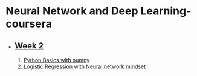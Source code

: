 # Neural Network and Deep Learning-coursera
* ## [Week 2](https://github.com/vipul2001/Intro-to-deep-learning-coursera-/tree/master/week%202)
   1. [Python Basics with numpy](https://github.com/vipul2001/Intro-to-deep-learning-coursera-/blob/master/week%202/Python%20Basics%20With%20Numpy.ipynb)
   2. [Logistic Regression with Neural network mindset](https://github.com/vipul2001/Intro-to-deep-learning-coursera-/blob/master/week%202/Logistic%20Regression%20with%20a%20Neural%20Network%20scratch.ipynb)
